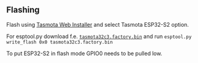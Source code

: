 ## Flashing 

Flash using [Tasmota Web Installer](https://tasmota.github.io/install/) and select Tasmota ESP32-S2 option.

For esptool.py download f.e. [`tasmota32c3.factory.bin`](http://ota.tasmota.com/tasmota32/release/tasmota32c3.factory.bin) and run `esptool.py write_flash 0x0 tasmota32c3.factory.bin`

To put ESP32-S2 in flash mode GPIO0 needs to be pulled low.  
